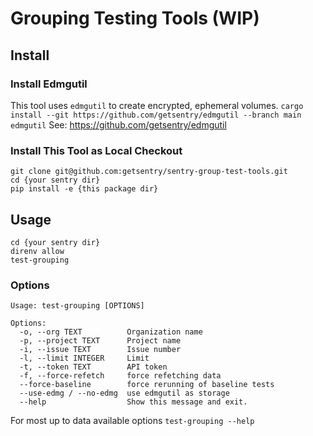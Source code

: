 # Grouping Testing Tools (WIP)


## Install

### Install Edmgutil
This tool uses `edmgutil` to create encrypted, ephemeral volumes.
`cargo install --git https://github.com/getsentry/edmgutil --branch main edmgutil`
See: https://github.com/getsentry/edmgutil

### Install This Tool as Local Checkout
```shell
git clone git@github.com:getsentry/sentry-group-test-tools.git
cd {your sentry dir}
pip install -e {this package dir}
```

## Usage

```shell
cd {your sentry dir}
direnv allow
test-grouping
```
### Options
```
Usage: test-grouping [OPTIONS]

Options:
  -o, --org TEXT          Organization name
  -p, --project TEXT      Project name
  -i, --issue TEXT        Issue number
  -l, --limit INTEGER     Limit
  -t, --token TEXT        API token
  -f, --force-refetch     force refetching data
  --force-baseline        force rerunning of baseline tests
  --use-edmg / --no-edmg  use edmgutil as storage
  --help                  Show this message and exit.
```

For most up to data available options
```test-grouping --help```
